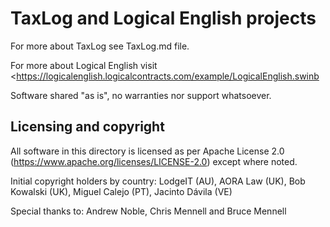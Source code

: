 # TaxLog and Logical English projects

For more about TaxLog see TaxLog.md file.

For more about Logical English visit <https://logicalenglish.logicalcontracts.com/example/LogicalEnglish.swinb

Software shared "as is", no warranties nor support whatsoever. 

## Licensing and copyright

All software in this directory is licensed as per Apache License 2.0 (https://www.apache.org/licenses/LICENSE-2.0) except where noted.

Initial copyright holders by country: LodgeIT (AU), AORA Law (UK), Bob Kowalski (UK), Miguel Calejo (PT), Jacinto Dávila (VE)

Special thanks to: Andrew Noble, Chris Mennell and Bruce Mennell